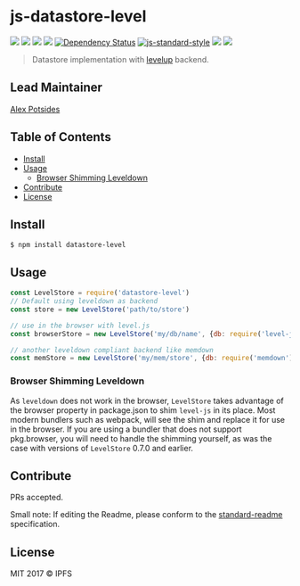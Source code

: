 # js-datastore-level

[![](https://img.shields.io/badge/made%20by-Protocol%20Labs-blue.svg?style=flat-square)](http://ipn.io)
[![](https://img.shields.io/badge/project-IPFS-blue.svg?style=flat-square)](http://ipfs.io/)
[![](https://img.shields.io/badge/freenode-%23ipfs-blue.svg?style=flat-square)](http://webchat.freenode.net/?channels=%23ipfs)
[![](https://coveralls.io/repos/github/ipfs/js-datastore-level/badge.svg?branch=master)](https://coveralls.io/github/ipfs/js-datastore-level?branch=master) [![Dependency Status](https://david-dm.org/diasdavid/js-peer-id.svg?style=flat-square)](https://david-dm.org/ipfs/js-datastore-level)
[![js-standard-style](https://img.shields.io/badge/code%20style-standard-brightgreen.svg?style=flat-square)](https://github.com/feross/standard)
![](https://img.shields.io/badge/npm-%3E%3D3.0.0-orange.svg?style=flat-square)
![](https://img.shields.io/badge/Node.js-%3E%3D4.0.0-orange.svg?style=flat-square)

> Datastore implementation with [levelup](https://github.com/level/levelup) backend.

## Lead Maintainer

[Alex Potsides](https://github.com/achingbrain)

## Table of Contents

- [Install](#install)
- [Usage](#usage)
  - [Browser Shimming Leveldown](#browser-shimming-leveldown)
- [Contribute](#contribute)
- [License](#license)

## Install

```
$ npm install datastore-level
```

## Usage

```js
const LevelStore = require('datastore-level')
// Default using leveldown as backend
const store = new LevelStore('path/to/store')

// use in the browser with level.js
const browserStore = new LevelStore('my/db/name', {db: require('level-js')})

// another leveldown compliant backend like memdown
const memStore = new LevelStore('my/mem/store', {db: require('memdown')})
```

### Browser Shimming Leveldown
As `leveldown` does not work in the browser, `LevelStore` takes advantage of the browser property in package.json to shim `level-js` in its place. Most modern bundlers such as webpack, will see the shim and replace it for use in the browser. If you are using a bundler that does not support pkg.browser, you will need to handle the shimming yourself, as was the case with versions of `LevelStore` 0.7.0 and earlier.

## Contribute

PRs accepted.

Small note: If editing the Readme, please conform to the [standard-readme](https://github.com/RichardLitt/standard-readme) specification.

## License

MIT 2017 © IPFS
